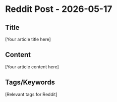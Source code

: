 # Reddit Post - 2026-05-17

## Title
[Your article title here]

## Content
[Your article content here]

## Tags/Keywords
[Relevant tags for Reddit]
